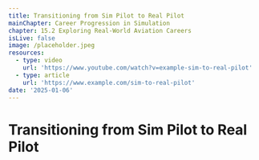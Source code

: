 ```yaml
---
title: Transitioning from Sim Pilot to Real Pilot
mainChapter: Career Progression in Simulation
chapter: 15.2 Exploring Real-World Aviation Careers
isLive: false
image: /placeholder.jpeg
resources:
  - type: video
    url: 'https://www.youtube.com/watch?v=example-sim-to-real-pilot'
  - type: article
    url: 'https://www.example.com/sim-to-real-pilot'
date: '2025-01-06'
---
```


# Transitioning from Sim Pilot to Real Pilot
